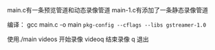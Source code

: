 main.c有一条预览管道和动态录像管道
main-1.c有添加了一条静态录像管道

编译：
gcc main.c -o main `pkg-config --cflags --libs gstreamer-1.0`

使用./main
videos 开始录像
videoq 结束录像
q 退出

